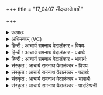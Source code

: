 +++
title = "17_0407 सीदन्तस्ते वयो"

+++
<details><summary>पदपाठः</summary>

सी꣡द꣢꣯न्तः। ते꣣। व꣡यः꣢꣯। य꣡था꣢꣯। गो꣡श्री꣢꣯ते। गो। श्री꣣ते। म꣡धौ꣢꣯। म꣣दिरे꣢। वि꣣व꣡क्ष꣢णे। अ꣣भि꣢। त्वाम्। इ꣣न्द्र। नोनुमः। ४०७।
</details>

<details><summary>अधिमन्त्रम् (VC)</summary>

- इन्द्रः
- सौभरि: काण्व:
- ककुप्
- ऋषभः
- ऐन्द्रं काण्डम्
</details>

<details><summary>हिन्दी : आचार्य रामनाथ वेदालंकार - विषयः</summary>

अगले मन्त्र में पक्षी के दृष्टान्त से परमेश्वर की स्तुति का विषय वर्णित है।
</details>

<details><summary>हिन्दी : आचार्य रामनाथ वेदालंकार - पदार्थः</summary>

पदार्थान्वय -  हे (इन्द्र) मधुवर्षक परमेश्वर ! (वयः यथा) पक्षियों के समान अर्थात् जैसे जलचर पक्षी जलाशय में एकत्र होते हैं वैसे, हम (ते) आपके (गोश्रीते) गोदुग्ध के समान पवित्र अन्तःप्रकाश से मिश्रित, (मदिरे) हर्षजनक, (विवक्षणे) मुक्ति प्राप्त करानेवाले (मधौ) आनन्दरूप सोमरस में (सीदन्तः) समवेत होकर बैठते हुए (त्वाम् अभि) आपको लक्ष्य करके (नोनुमः) अतिशय पुनः-पुनः स्तुति करते हैं ॥९॥ इस मन्त्र में उपमालङ्कार है ॥९॥
</details>

<details><summary>हिन्दी : आचार्य रामनाथ वेदालंकार - भावार्थः</summary>

भावार्थ -  जल-पक्षी जैसे जल के ऊपर मिलकर बैठते हैं और क्रें क्रें करते हैं, वैसे ही प्रेमरसघन परमात्मा के आनन्दरस में समवेत होकर उसके उपासक लोग उसे लक्ष्य कर पुनः- पुनः स्तुतिगीत गाते हैं। जैसे सोमरस में गाय का दूध मिलाया जाता है, वैसे ही परमात्मा के आनन्दरस में दिव्यप्रकाश का संमिश्रण है, यह जानना चाहिए ॥९॥
</details>

<details><summary>संस्कृत : आचार्य रामनाथ वेदालंकार - विषयः</summary>

अथ पक्षिदृष्टान्तेन परमेशस्तुतिविषयमाह।
</details>

<details><summary>संस्कृत : आचार्य रामनाथ वेदालंकार - पदार्थः</summary>

पदार्थान्वय -  हे (इन्द्र) मधुवर्षक परमेश ! (वयः२ यथा) पक्षिण इव। वयः इति ‘वि’ शब्दस्य प्रथमाबहुवचनम्। यथा जलचराः पक्षिणो जलाशये समवेता भवन्ति तद्वदित्यर्थः, वयम् (ते) तव (गोश्रीते३) गोपयसा इव पवित्रेण अन्तःप्रकाशेन मिश्रिते (मदिरे) हर्षजनके (विवक्षणे४) मुक्तिप्रापके। वि पूर्वाद् वह धातोरिदं रूपम्। (मधौ) आनन्दरूपे सोमरसे (सीदन्तः) समवेत्य उपविशन्तः (त्वाम् अभि) त्वामभिलक्ष्य (नोनुमः) अतिशयेन पुनः पुनः स्तुमः। णु स्तुतौ धातोर्यङ्लुगन्तोऽयं प्रयोगः ॥९॥ अत्रोपमालङ्कारः ॥९॥
</details>

<details><summary>संस्कृत : आचार्य रामनाथ वेदालंकार - भावार्थः</summary>

भावार्थ -  जलपक्षिणो यथा जले संभूय तिष्ठन्ति क्रेंकारं च कुर्वन्ति तथैव प्रेमरसघनस्य परमात्मन आनन्दरसे समवेतास्तदुपासकास्तमभिलक्ष्य भूयो भूयः स्तुतिगीतानि गायन्ति। यथा सोमे गोः पयः संमिश्र्यते, तथैवात्र परमात्मन आनन्दरसे दिव्यप्रकाशस्य संमिश्रणं वर्वर्तीति बोद्धव्यम् ॥९॥
</details>

<details><summary>संस्कृत : आचार्य रामनाथ वेदालंकार - पादटिप्पनी</summary>

टिप्पनी -   १. ऋ० ८।२१।५, ऋषिः सोभरिः काण्वः। २. वयः पक्षिणः। ते यथा सन्ध्यायामेकत्र वृक्षे समन्ताः व्यवतिष्ठन्ते तद्वदेकत्र वेद्याख्ये प्रदेशे व्यवतिष्ठन्तः इत्यर्थः—इति वि०। पक्षिणो यथा वृक्षे सीदन्ति तद्वत् सोमे सीदन्तः वयम्—इति भ०। पक्षिणो यथा एकत्र सङ्घीभूय तिष्ठन्ति तद्वत् सीदन्तो वयम्—इति सा०। ३. पयोभिर्मिश्रिते—इति वि०। गोविकारेण आशिरा पक्वे—इति भ०। गोविकारो दधि पयश्च गोशब्देनोच्यते। तेन दध्ना पयसा च मिश्रिते—इति सा०। ४. वक्तुमिच्छते—इति वि०। विवेकारि—इति भ०।
</details>